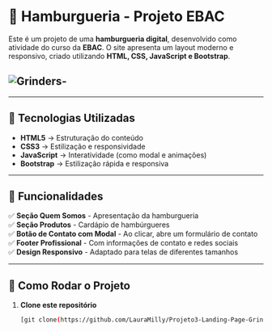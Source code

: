 # 🍔 Hamburgueria - Projeto EBAC

Este é um projeto de uma **hamburgueria digital**, desenvolvido como atividade do curso da **EBAC**. O site apresenta um layout moderno e responsivo, criado utilizando **HTML, CSS, JavaScript e Bootstrap**.

## ![Grinders-](https://github.com/user-attachments/assets/8745c310-865c-456e-98bd-808115ee7d09)

---

## 🚀 Tecnologias Utilizadas

- **HTML5** → Estruturação do conteúdo
- **CSS3** → Estilização e responsividade
- **JavaScript** → Interatividade (como modal e animações)
- **Bootstrap** → Estilização rápida e responsiva

---

## 📌 Funcionalidades

✅ **Seção Quem Somos** - Apresentação da hamburgueria  
✅ **Seção Produtos** - Cardápio de hambúrgueres  
✅ **Botão de Contato com Modal** - Ao clicar, abre um formulário de contato  
✅ **Footer Profissional** - Com informações de contato e redes sociais  
✅ **Design Responsivo** - Adaptado para telas de diferentes tamanhos  

---

## 📂 Como Rodar o Projeto

1. **Clone este repositório**  
   ```bash
   [git clone(https://github.com/LauraMilly/Projeto3-Landing-Page-Grinders)
